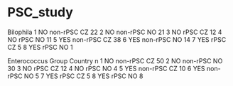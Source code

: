 # PSC_study

Bilophila
1 NO        non-rPSC CZ         22
2 NO        non-rPSC NO         21
3 NO        rPSC     CZ         12
4 NO        rPSC     NO         11
5 YES       non-rPSC CZ         38
6 YES       non-rPSC NO         14
7 YES       rPSC     CZ          5
8 YES       rPSC     NO          1

Enterococcus Group    Country     n
  <chr>        <chr>    <chr>   <int>
1 NO           non-rPSC CZ         50
2 NO           non-rPSC NO         30
3 NO           rPSC     CZ         12
4 NO           rPSC     NO          4
5 YES          non-rPSC CZ         10
6 YES          non-rPSC NO          5
7 YES          rPSC     CZ          5
8 YES          rPSC     NO          8